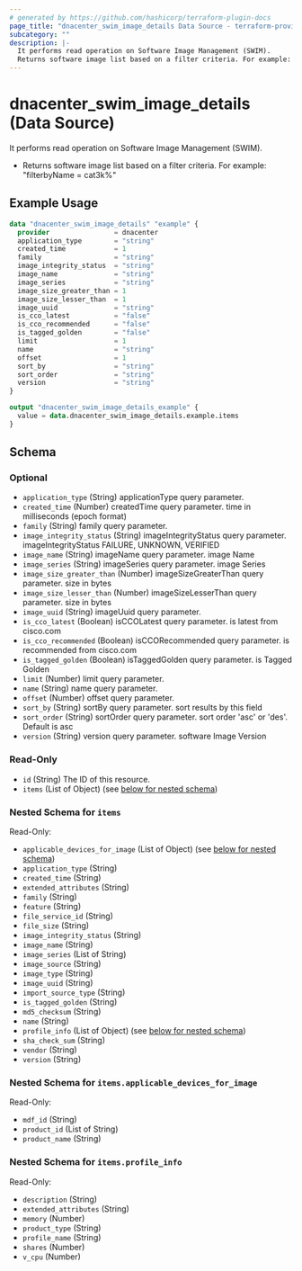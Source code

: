 ```yaml
---
# generated by https://github.com/hashicorp/terraform-plugin-docs
page_title: "dnacenter_swim_image_details Data Source - terraform-provider-dnacenter"
subcategory: ""
description: |-
  It performs read operation on Software Image Management (SWIM).
  Returns software image list based on a filter criteria. For example: "filterbyName = cat3k%"
---
```


# dnacenter_swim_image_details (Data Source)

It performs read operation on Software Image Management (SWIM).

- Returns software image list based on a filter criteria. For example: "filterbyName = cat3k%"

## Example Usage

```terraform
data "dnacenter_swim_image_details" "example" {
  provider                = dnacenter
  application_type        = "string"
  created_time            = 1
  family                  = "string"
  image_integrity_status  = "string"
  image_name              = "string"
  image_series            = "string"
  image_size_greater_than = 1
  image_size_lesser_than  = 1
  image_uuid              = "string"
  is_cco_latest           = "false"
  is_cco_recommended      = "false"
  is_tagged_golden        = "false"
  limit                   = 1
  name                    = "string"
  offset                  = 1
  sort_by                 = "string"
  sort_order              = "string"
  version                 = "string"
}

output "dnacenter_swim_image_details_example" {
  value = data.dnacenter_swim_image_details.example.items
}
```

<!-- schema generated by tfplugindocs -->
## Schema

### Optional

- `application_type` (String) applicationType query parameter.
- `created_time` (Number) createdTime query parameter. time in milliseconds (epoch format)
- `family` (String) family query parameter.
- `image_integrity_status` (String) imageIntegrityStatus query parameter. imageIntegrityStatus FAILURE, UNKNOWN, VERIFIED
- `image_name` (String) imageName query parameter. image Name
- `image_series` (String) imageSeries query parameter. image Series
- `image_size_greater_than` (Number) imageSizeGreaterThan query parameter. size in bytes
- `image_size_lesser_than` (Number) imageSizeLesserThan query parameter. size in bytes
- `image_uuid` (String) imageUuid query parameter.
- `is_cco_latest` (Boolean) isCCOLatest query parameter. is latest from cisco.com
- `is_cco_recommended` (Boolean) isCCORecommended query parameter. is recommended from cisco.com
- `is_tagged_golden` (Boolean) isTaggedGolden query parameter. is Tagged Golden
- `limit` (Number) limit query parameter.
- `name` (String) name query parameter.
- `offset` (Number) offset query parameter.
- `sort_by` (String) sortBy query parameter. sort results by this field
- `sort_order` (String) sortOrder query parameter. sort order 'asc' or 'des'. Default is asc
- `version` (String) version query parameter. software Image Version

### Read-Only

- `id` (String) The ID of this resource.
- `items` (List of Object) (see [below for nested schema](#nestedatt--items))

<a id="nestedatt--items"></a>
### Nested Schema for `items`

Read-Only:

- `applicable_devices_for_image` (List of Object) (see [below for nested schema](#nestedobjatt--items--applicable_devices_for_image))
- `application_type` (String)
- `created_time` (String)
- `extended_attributes` (String)
- `family` (String)
- `feature` (String)
- `file_service_id` (String)
- `file_size` (String)
- `image_integrity_status` (String)
- `image_name` (String)
- `image_series` (List of String)
- `image_source` (String)
- `image_type` (String)
- `image_uuid` (String)
- `import_source_type` (String)
- `is_tagged_golden` (String)
- `md5_checksum` (String)
- `name` (String)
- `profile_info` (List of Object) (see [below for nested schema](#nestedobjatt--items--profile_info))
- `sha_check_sum` (String)
- `vendor` (String)
- `version` (String)

<a id="nestedobjatt--items--applicable_devices_for_image"></a>
### Nested Schema for `items.applicable_devices_for_image`

Read-Only:

- `mdf_id` (String)
- `product_id` (List of String)
- `product_name` (String)


<a id="nestedobjatt--items--profile_info"></a>
### Nested Schema for `items.profile_info`

Read-Only:

- `description` (String)
- `extended_attributes` (String)
- `memory` (Number)
- `product_type` (String)
- `profile_name` (String)
- `shares` (Number)
- `v_cpu` (Number)


